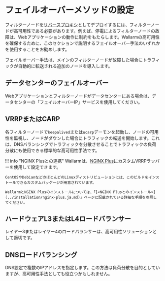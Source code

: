 # フェイルオーバーメソッドの設定

フィルターノードを[リバースプロキシ](../glossary-en.ja.md#reverse-proxy)としてデプロイするには、フィルターノードが高可用性である必要があります。例えば、停電によるフィルターノードの故障は、Webアプリケーションの動作に制約をもたらします。Wallarmの高可用性を確保するために、このセクションで説明するフェイルオーバー手法のいずれかを使用することをお勧めします。

フェイルオーバー手法は、メインのフィルターノードが故障した場合にトラフィックが自動的に転送される追加のノードを導入します。

## データセンターのフェイルオーバー

Webアプリケーションとフィルターノードがデータセンターにある場合は、データセンターの「フェイルオーバーIP」サービスを使用してください。

## VRRPまたはCARP

各フィルターノードで`keepalived`または`ucarp`デーモンを起動し、ノードの可用性を監視し、ノードがダウンした場合にトラフィックの転送を開始します。これは、DNSバランシングでトラフィックを分散させることでトラフィックの負荷分散にも使用できる標準的な高可用性手法です。

!!! info "NGINX Plusとの連携"
    Wallarmは、[NGINX Plus](https://www.nginx.com/products/nginx/)にカスタムVRRPラッパーを使用して設定できます。

    CentOSやDebianなどのほとんどのLinuxディストリビューションには、このビルドをインストールできるカスタムパッケージが用意されています。

    WallarmとNGINX Plusのインストールについては、「[«NGINX Plusとのインストール»](../installation/nginx-plus.ja.md)」ページに記載されている詳細な手順を参照してください。

## ハードウェアL3またはL4ロードバランサー

レイヤー3またはレイヤー4のロードバランサーは、高可用性ソリューションとして適切です。

## DNSロードバランシング

DNS設定で複数のIPアドレスを指定します。この方法は負荷分散を目的としていますが、高可用性手法としても役立つかもしれません。